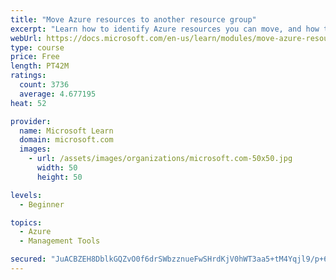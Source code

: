 ```yaml
---
title: "Move Azure resources to another resource group"
excerpt: "Learn how to identify Azure resources you can move, and how to move them to a new resource group."
webUrl: https://docs.microsoft.com/en-us/learn/modules/move-azure-resources-another-resource-group/
type: course
price: Free
length: PT42M
ratings:
  count: 3736
  average: 4.677195
heat: 52

provider:
  name: Microsoft Learn
  domain: microsoft.com
  images:
    - url: /assets/images/organizations/microsoft.com-50x50.jpg
      width: 50
      height: 50

levels:
  - Beginner

topics:
  - Azure
  - Management Tools

secured: "JuACBZEH8DblkGQZvO0f6drSWbzznueFwSHrdKjV0hWT3aa5+tM4Yqjl9/p+6YUUfaF+AL/d40LHV09Uf/INldK6RGKzOGadG3nLSRXgTF6UydYWwV95Xzi/CikLSwNf7KCyvVGu6bvOS0B+n62yEJwStA1Uy9gf0ZTqbss4fQIq4YRL2Lqbxeel50uL13D1CddsIiVxbZx0lrtQKOaxJRss/TzP64WrobNNHT+NjUPodhWmPhbuk1GwJ+hj5wN7O6qjwxcuG2budOAGJbhKXUaTob4v4deRewue5GypvrsQtCfucDreLW8f4wUM3xmgHfIantJalNbR0CNvRtzOVpVpIPzLofia7v3yZYCqXZBzOzbC2nQ6QAyWzhG8wuzJg6FWPbqtReiQ0s3cyMzrgzaIbMKHYlLRnTjPPkWZNoA=;ZLKVufbUUdjFrIvguEPjcg=="
---
```


